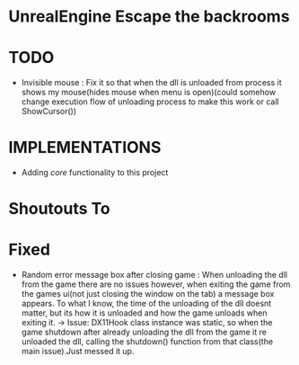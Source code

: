# UnrealEngine Escape the backrooms



# TODO
* Invisible mouse : Fix it so that when the dll is unloaded from process it shows my mouse(hides mouse when menu is open)(could somehow change execution flow of unloading process to make this work or call ShowCursor())

# IMPLEMENTATIONS
* Adding *core* functionality to this project

# Shoutouts To


# Fixed
* Random error message box after closing game :  When unloading the dll from the game there are no issues however, when exiting the game from the games ui(not just closing the window on the tab) a message box appears. To what I know, the time of the unloading of the dll doesnt matter, but its how it is unloaded and how the game unloads when exiting it.
  -> Issue: DX11Hook class instance was static, so when the game shutdown after already unloading the dll from the game it re unloaded the dll, calling the shutdown() function from that class(the main issue).Just messed it up.
